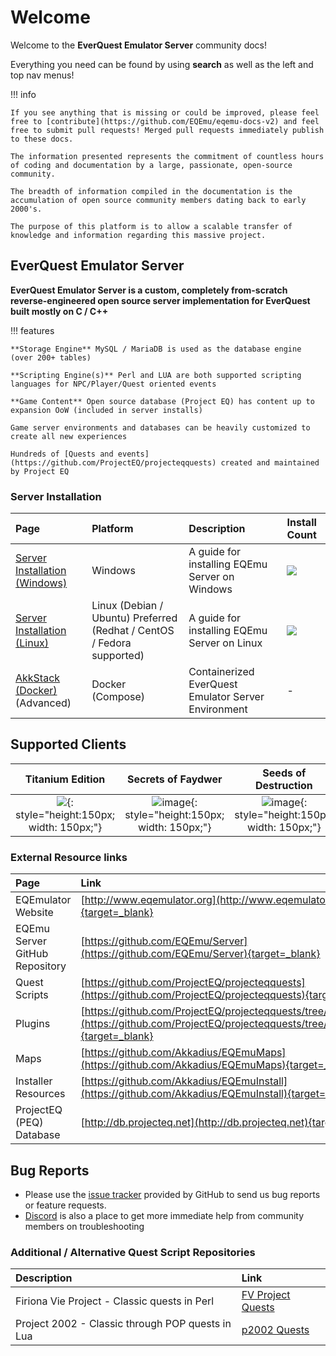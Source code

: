 # Welcome

Welcome to the **EverQuest Emulator Server** community docs! 

Everything you need can be found by using **search** as well as the left and top nav menus!

!!! info

    If you see anything that is missing or could be improved, please feel free to [contribute](https://github.com/EQEmu/eqemu-docs-v2) and feel free to submit pull requests! Merged pull requests immediately publish to these docs.

    The information presented represents the commitment of countless hours of coding and documentation by a large, passionate, open-source community.

    The breadth of information compiled in the documentation is the accumulation of open source community members dating back to early 2000's.

    The purpose of this platform is to allow a scalable transfer of knowledge and information regarding this massive project.


## EverQuest Emulator Server

**EverQuest Emulator Server is a custom, completely from-scratch reverse-engineered open source server implementation for EverQuest built mostly on C / C++**

!!! features

    **Storage Engine** MySQL / MariaDB is used as the database engine (over 200+ tables)
    
    **Scripting Engine(s)** Perl and LUA are both supported scripting languages for NPC/Player/Quest oriented events
    
    **Game Content** Open source database (Project EQ) has content up to expansion OoW (included in server installs)
    
    Game server environments and databases can be heavily customized to create all new experiences
    
    Hundreds of [Quests and events](https://github.com/ProjectEQ/projecteqquests) created and maintained by Project EQ

### Server Installation

| Page | Platform | Description | Install Count |
| :--- | :--- | :--- | :--- |
| [Server Installation (Windows)](server/installation/server-installation-windows.md) | Windows | A guide for installing EQEmu Server on Windows | ![](https://camo.githubusercontent.com/befd841ddd0bcfee4679b37f84b78523866d252093acee36b459ca23df7886ca/687474703a2f2f616e616c79746963732e616b6b61646975732e636f6d2f3f696e7374616c6c5f636f756e742677696e646f77735f636f756e74)
| [Server Installation (Linux)](server/installation/server-installation-linux.md) | Linux (Debian / Ubuntu) Preferred (Redhat / CentOS / Fedora supported) | A guide for installing EQEmu Server on Linux | ![](https://camo.githubusercontent.com/99ffa002a4caeb201449be7df0d88324b197f5cb287ae5bb3678b43fcf1441b4/687474703a2f2f616e616c79746963732e616b6b61646975732e636f6d2f3f696e7374616c6c5f636f756e74266c696e75785f636f756e74) |
| [AkkStack (Docker)](https://github.com/Akkadius/akk-stack) (Advanced) | Docker (Compose) | Containerized EverQuest Emulator Server Environment | - |

## Supported Clients

|Titanium Edition|Secrets of Faydwer|Seeds of Destruction|Underfoot|Rain of Fear (Most used)|
|:---:|:---:|:---:|:---:|:---:|
| ![](https://user-images.githubusercontent.com/3319450/143334304-4faf5cf8-6ed9-4b47-a0e2-938cc3f68e57.png){: style="height:150px; width: 150px;"} | ![image](https://user-images.githubusercontent.com/3319450/143334432-e6e9eaef-b141-4b05-9607-ceb38dcf717d.png){: style="height:150px; width: 150px;"} | ![image](https://user-images.githubusercontent.com/3319450/143334455-420ee97d-ed5e-4f21-a824-48371831c604.png){: style="height:150px; width: 150px;"} | ![image](https://user-images.githubusercontent.com/3319450/143334476-4b699dec-6a1b-4690-be7f-64eec22cd60c.png){: style="height:150px; width: 150px;"} | ![image](https://user-images.githubusercontent.com/3319450/143334498-810f76b6-7f18-4723-a02a-d50e11af96d1.png){: style="height:150px; width: 250px;"} |

### External Resource links

| Page | Link |
| :--- | :--- |
| EQEmulator Website | [http://www.eqemulator.org](http://www.eqemulator.org){target=_blank} |
| EQEmu Server GitHub Repository | [https://github.com/EQEmu/Server](https://github.com/EQEmu/Server){target=_blank} |
| Quest Scripts | [https://github.com/ProjectEQ/projecteqquests](https://github.com/ProjectEQ/projecteqquests){target=_blank} |
| Plugins | [https://github.com/ProjectEQ/projecteqquests/tree/master/plugins](https://github.com/ProjectEQ/projecteqquests/tree/master/plugins){target=_blank} |
| Maps | [https://github.com/Akkadius/EQEmuMaps](https://github.com/Akkadius/EQEmuMaps){target=_blank} |
| Installer Resources | [https://github.com/Akkadius/EQEmuInstall](https://github.com/Akkadius/EQEmuInstall){target=_blank} |
| ProjectEQ (PEQ) Database | [http://db.projecteq.net](http://db.projecteq.net){target=_blank} |

## Bug Reports

* Please use the [issue tracker](https://github.com/EQEmu/Server/issues) provided by GitHub to send us bug reports or feature requests.
* [Discord](https://discord.gg/QHsm7CD) is also a place to get more immediate help from community members on troubleshooting


### Additional / Alternative Quest Script Repositories

| Description | Link |
| :--- | :--- |
| Firiona Vie Project - Classic quests in Perl | [FV Project Quests](https://github.com/Gates-Of-Time/FVProject-Quests) |
| Project 2002 - Classic through POP quests in Lua | [p2002 Quests](https://github.com/p2002eq/quests) |


